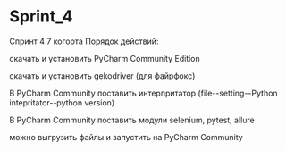 # Sprint_4
Спринт 4 7 когорта Порядок действий:

скачать и установить PyCharm Community Edition

скачать и установить gekodriver (для файрфокс)

В PyCharm Community поставить интерпритатор (file--setting--Python intepritator--python version)

В PyCharm Community поставить модули selenium, pytest, allure

можно выгрузить файлы и запустить на PyCharm Community
